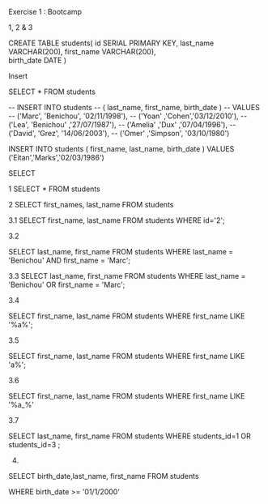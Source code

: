 Exercise 1 : Bootcamp

1, 2 & 3

CREATE TABLE students(
id SERIAL PRIMARY KEY,
last_name VARCHAR(200),	
first_name VARCHAR(200),	
birth_date DATE 
)


Insert

SELECT * FROM students

-- INSERT INTO students
--   ( last_name, first_name, birth_date )
-- VALUES
--   ('Marc',	'Benichou',	'02/11/1998'),
-- ('Yoan'	,'Cohen','03/12/2010'),
-- ('Lea',	'Benichou'	,'27/07/1987'),
-- ('Amelia'	,'Dux'	,'07/04/1996'),
-- ('David',	'Grez',	'14/06/2003'),
-- ('Omer'	,'Simpson',	'03/10/1980')





  INSERT INTO students
    ( first_name, last_name, birth_date )
  VALUES
 ('Eitan','Marks','02/03/1986')


 SELECT

1
  SELECT * FROM students

2
  SELECT first_names, last_name FROM students

3.1
SELECT first_name, last_name FROM students
WHERE id='2';


3.2

SELECT  last_name, first_name FROM students
 WHERE    last_name = 'Benichou'  AND first_name = 'Marc';

3.3
 SELECT  last_name, first_name FROM students
 WHERE    last_name = 'Benichou'  OR first_name = 'Marc';

 3.4

 SELECT first_name, last_name FROM students
WHERE first_name LIKE '%a%';

3.5

 SELECT first_name, last_name FROM students
WHERE first_name LIKE 'a%';


3.6 

 SELECT first_name, last_name FROM students
WHERE first_name LIKE '%a_%'

3.7 

SELECT  last_name, first_name FROM students
 WHERE students_id=1 OR students_id=3 ;



4.

SELECT  birth_date,last_name, first_name FROM students
	
 WHERE birth_date >= '01/1/2000'



  